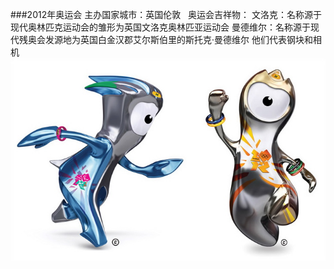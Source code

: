 ###2012年奥运会
主办国家城市：英国伦敦
&nbsp;
奥运会吉祥物：
文洛克：名称源于现代奥林匹克运动会的雏形为英国文洛克奥林匹亚运动会
曼德维尔：名称源于现代残奥会发源地为英国白金汉郡艾尔斯伯里的斯托克·曼德维尔
他们代表钢块和相机
![](images/2012.jpg)